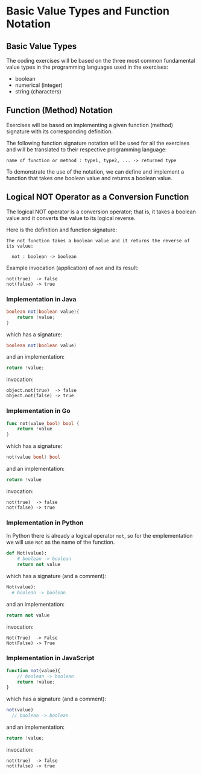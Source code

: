 # Basic Value Types and Function Notation

## Basic Value Types 
The coding exercises will be based on the three most common fundamental value types in the programming languages used in the 
exercises: 

* boolean
* numerical (integer)
* string (characters)

## Function (Method) Notation
Exercises will be based on implementing a given function (method) signature with its corresponding definition.

The following function signature notation will be used for all the exercises and will be translated to their respective 
programming language:

```
name of function or method : type1, type2, ... -> returned type
```

To demonstrate the use of the notation, we can define and implement a function that takes one boolean value and 
returns a boolean value.

## Logical NOT Operator as a Conversion Function 
The logical NOT operator is a conversion operator; that is, it takes a boolean value and it converts the value to its logical reverse.

Here is the definition and function signature:

```
The not function takes a boolean value and it returns the reverse of its value:

  not : boolean -> boolean
```

Example invocation (application) of `not` and its result:
```
not(true)  -> false
not(false) -> true
```

### Implementation in Java

```java
boolean not(boolean value){
    return !value;
}
```

which has a signature:

```java
boolean not(boolean value)
```

and an implementation:

```java
return !value;
```

invocation:
```
object.not(true)  -> false
object.not(false) -> true
```

### Implementation in Go 

```go
func not(value bool) bool {
    return !value
}
```

which has a signature:

```go
not(value bool) bool
```

and an implementation:

```go
return !value
```

invocation:
```
not(true)  -> false
not(false) -> true
```

### Implementation in Python 

In Python there is already a logical operator `not`, so for the emplementation we will use `Not` as the name of the function.

```python
def Not(value):
    # boolean -> boolean
    return not value
```

which has a signature (and a comment):

```python
Not(value):
  # boolean -> boolean
```

and an implementation:

```python
return not value
```

invocation:
```
Not(True)  -> False
Not(False) -> True
```

### Implementation in JavaScript 

```javascript
function not(value){
    // boolean -> boolean
    return !value;
}
```

which has a signature (and a comment):

```javascript
not(value)
  // boolean -> boolean
```

and an implementation:

```javascript
return !value;
```

invocation:
```
not(true)  -> false
not(false) -> true
```
